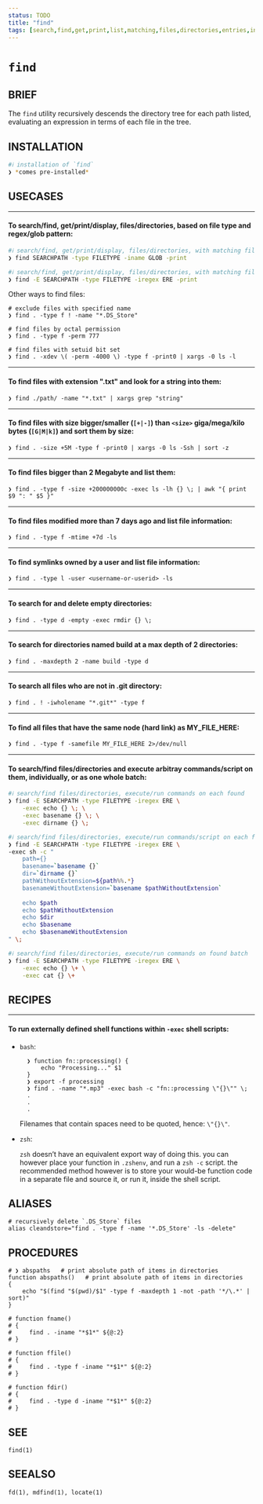 ```yaml
---
status: TODO
title: "find"
tags: [search,find,get,print,list,matching,files,directories,entries,in,filesystem]
---
```


# `find`

## BRIEF

The `find` utility recursively descends the directory tree for each path listed, evaluating an expression in terms of each file in the tree.

## INSTALLATION


```bash
#ℹ︎ installation of `find`
❯ *comes pre-installed*
```


## USECASES

----
#### To search/find, get/print/display, files/directories, based on file type and regex/glob pattern:


```bash
#ℹ︎ search/find, get/print/display, files/directories, with matching filetype and case-insensitive glob pattern
❯ find SEARCHPATH -type FILETYPE -iname GLOB -print
```



```bash
#ℹ︎ search/find, get/print/display, files/directories, with matching filetype and extended case-insensitive regex pattern
❯ find -E SEARCHPATH -type FILETYPE -iregex ERE -print
```


Other ways to find files:

    # exclude files with specified name
    ❯ find . -type f ! -name "*.DS_Store"

    # find files by octal permission
    ❯ find . -type f -perm 777

    # find files with setuid bit set
    ❯ find . -xdev \( -perm -4000 \) -type f -print0 | xargs -0 ls -l

----
#### To find files with extension ".txt" and look for a string into them:

    ❯ find ./path/ -name "*.txt" | xargs grep "string"

----
#### To find files with size bigger/smaller (`[+|-]`) than `<size>`  giga/mega/kilo bytes (`[G|M|k]`) and sort them by size:

    ❯ find . -size +5M -type f -print0 | xargs -0 ls -Ssh | sort -z

----
#### To find files bigger than 2 Megabyte and list them:

    ❯ find . -type f -size +200000000c -exec ls -lh {} \; | awk "{ print $9 ": " $5 }"

----
#### To find files modified more than 7 days ago and list file information:

    ❯ find . -type f -mtime +7d -ls

----
#### To find symlinks owned by a user and list file information:

    ❯ find . -type l -user <username-or-userid> -ls

----
#### To search for and delete empty directories:

    ❯ find . -type d -empty -exec rmdir {} \;

----
#### To search for directories named build at a max depth of 2 directories:

    ❯ find . -maxdepth 2 -name build -type d

----
#### To search all files who are not in .git directory:

    ❯ find . ! -iwholename "*.git*" -type f

----
#### To find all files that have the same node (hard link) as MY_FILE_HERE:

    ❯ find . -type f -samefile MY_FILE_HERE 2>/dev/null

----
#### To search/find files/directories and execute arbitray commands/script on them, individually, or as one whole batch:


```bash
#ℹ︎ search/find files/directories, execute/run commands on each found
❯ find -E SEARCHPATH -type FILETYPE -iregex ERE \
	-exec echo {} \; \
	-exec basename {} \; \
	-exec dirname {} \;
```



```bash
#ℹ︎ search/find files/directories, execute/run commands/script on each found
❯ find -E SEARCHPATH -type FILETYPE -iregex ERE \
-exec sh -c "
	path={}
	basename=`basename {}`
	dir=`dirname {}`
	pathWithoutExtension=${path%%.*}
	basenameWithoutExtension=`basename $pathWithoutExtension`
	
	echo $path
	echo $pathWithoutExtension
	echo $dir
	echo $basename
	echo $basenameWithoutExtension
" \;
```



```bash
#ℹ︎ search/find files/directories, execute/run commands on found batch
❯ find -E SEARCHPATH -type FILETYPE -iregex ERE \
	-exec echo {} \+ \
	-exec cat {} \+
```


## RECIPES

----
#### To run externally defined shell functions within `-exec` shell scripts:

- `bash`:

        ❯ function fn::processing() {
            echo "Processing..." $1
        }
        ❯ export -f processing
        ❯ find . -name "*.mp3" -exec bash -c "fn::processing \"{}\"" \;
        .
        .
        .

    Filenames that contain spaces need to be quoted, hence: `\"{}\"`.

- `zsh`:

    `zsh` doesn’t have an equivalent export way of doing this. you can however place your function in `.zshenv`, and run a `zsh -c` script. the recommended method however is to store your would-be function code in a separate file and source it, or run it, inside the shell script.


## ALIASES

    # recursively delete `.DS_Store` files
    alias cleandstore="find . -type f -name '*.DS_Store' -ls -delete"

## PROCEDURES

    # ❯ abspaths   # print absolute path of items in directories
    function abspaths()   # print absolute path of items in directories
    {
        echo "$(find "$(pwd)/$1" -type f -maxdepth 1 -not -path '*/\.*' | sort)"
    }

    # function fname()
    # {
    #     find . -iname "*$1*" ${@:2}
    # }

    # function ffile()
    # {
    #     find . -type f -iname "*$1*" ${@:2}
    # }

    # function fdir()
    # {
    #     find . -type d -iname "*$1*" ${@:2}
    # }


## SEE

    find(1)

## SEEALSO

    fd(1), mdfind(1), locate(1)

